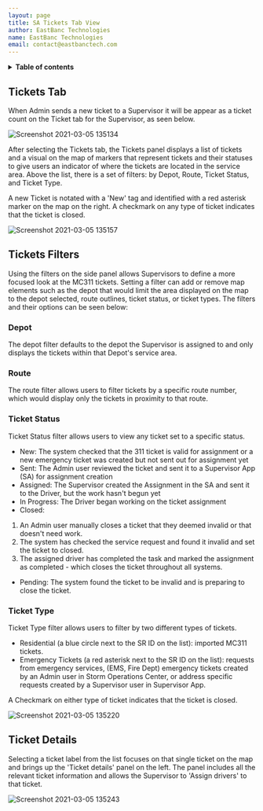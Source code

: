 ```yaml
---
layout: page
title: SA Tickets Tab View
author: EastBanc Technologies
name: EastBanc Technologies
email: contact@eastbanctech.com
---
```




<details markdown="block">
  <summary>
    <b>Table of contents</b>
  </summary>
  {: .text-delta }
- TOC
{:toc}
</details>

## Tickets Tab <a name="-Tickets-Tab"></a>

When Admin sends a new ticket to a Supervisor it will be appear as a ticket count on the Ticket tab for the Supervisor, as seen below.

![Screenshot 2021-03-05 135134](https://user-images.githubusercontent.com/79857237/110160501-197ddc80-7dba-11eb-86d5-950839566500.png)  

After selecting the Tickets tab, the Tickets panel displays a list of tickets and a visual on the map of markers that represent tickets and their statuses to give users an indicator of where the tickets are located in the service area. Above the list, there is a set of filters: by Depot, Route, Ticket Status, and Ticket Type. 
   
A new Ticket is notated with a 'New' tag and identified with a red asterisk marker on the map on the right. A checkmark on any type of ticket indicates that the ticket is closed.

![Screenshot 2021-03-05 135157](https://user-images.githubusercontent.com/79857237/110160508-1be03680-7dba-11eb-9f9c-3202bc7d063c.png)

## Tickets Filters <a name="-Tickets-Filters"></a>

Using the filters on the side panel allows Supervisors to define a more focused look at the MC311 tickets. Setting a filter can add or remove map elements such as the depot that would limit the area displayed on the map to the depot selected, route outlines, ticket status, or ticket types. The filters and their options can be seen below:

### Depot <a name="-Depot"></a>

The depot filter defaults to the depot the Supervisor is assigned to and only displays the tickets within that Depot's service area. 

### Route <a name="-Route"></a>

The route filter allows users to filter tickets by a specific route number, which would display only the tickets in proximity to that route. 

### Ticket Status <a name="-Ticket-Status"></a>

Ticket Status filter allows users to view any ticket set to a specific status.

  * New: The system checked that the 311 ticket is valid for assignment or a new emergency ticket was created but not sent out for assignment yet
  * Sent: The Admin user reviewed the ticket and sent it to a Supervisor App (SA) for assignment creation
  * Assigned: The Supervisor created the Assignment in the SA and sent it to the Driver, but the work hasn't begun yet
  * In Progress: The Driver began working on the ticket assignment
  * Closed: 
  1. An Admin user manually closes a ticket that they deemed invalid or that doesn't need work. 
  2. The system has checked the service request and found it invalid and set the ticket to closed. 
  3. The assigned driver has completed the task and marked the assignment as completed - which closes the ticket throughout all systems.
  * Pending: The system found the ticket to be invalid and is preparing to close the ticket.

### Ticket Type <a name="-Ticket-Type"></a>

Ticket Type filter allows users to filter by two different types of tickets. 

  * Residential (a blue circle next to the SR ID on the list): imported MC311 tickets. 
  * Emergency Tickets (a red asterisk next to the SR ID on the list): requests from emergency services, (EMS, Fire Dept) emergency tickets created by an Admin user in Storm Operations Center, or address specific requests created by a Supervisor user in Supervisor App.

A Checkmark on either type of ticket indicates that the ticket is closed.

  ![Screenshot 2021-03-05 135220](https://user-images.githubusercontent.com/79857237/110160519-1da9fa00-7dba-11eb-94ab-3270b23940ff.png)

## Ticket Details <a name="-Ticket-Details"></a>

Selecting a ticket label from the list focuses on that single ticket on the map and brings up the 'Ticket details' panel on the left. The panel includes all the relevant ticket information and allows the Supervisor to 'Assign drivers' to that ticket. 

  ![Screenshot 2021-03-05 135243](https://user-images.githubusercontent.com/79857237/110160529-1f73bd80-7dba-11eb-8b66-da8d5899bdeb.png)

